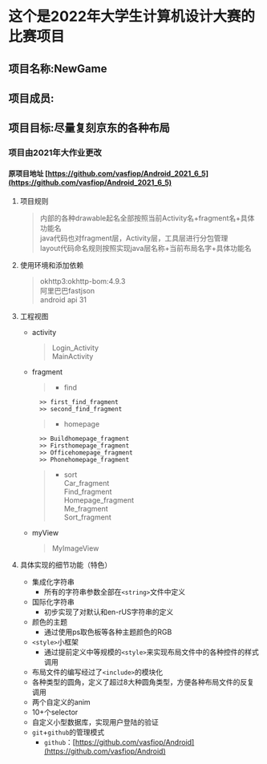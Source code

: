 # 这个是2022年大学生计算机设计大赛的比赛项目

## 项目名称:NewGame

## 项目成员:

## 项目目标:尽量复刻京东的各种布局

### 项目由2021年大作业更改

#### 原项目地址 [https://github.com/vasfiop/Android_2021_6_5](https://github.com/vasfiop/Android_2021_6_5)

1. 项目规则
    >内部的各种drawable起名全部按照当前Activity名+fragment名+具体功能名  
    >java代码也对fragment层，Activity层，工具层进行分包管理  
    >layout代码命名规则按照实现java层名称+当前布局名字+具体功能名  
2. 使用环境和添加依赖
    > okhttp3:okhttp-bom:4.9.3  
    > 阿里巴巴fastjson  
    > android api 31  

3. 工程视图  
    - activity
        > Login_Activity  
        > MainActivity  
    - fragment
        >
        > - find  
        >
            >> first_find_fragment  
            >> second_find_fragment  
        >
        > - homepage  
        >  
            >> Buildhomepage_fragment
            >> Firsthomepage_fragment
            >> Officehomepage_fragment
            >> Phonehomepage_fragment  
        >
        > - sort  
        > Car_fragment  
        > Find_fragment  
        > Homepage_fragment  
        > Me_fragment  
        > Sort_fragment  
        >
    - myView  
        > MyImageView  
4. 具体实现的细节功能（特色）  
    - 集成化字符串  
        - 所有的字符串参数全部在`<string>`文件中定义
    - 国际化字符串
        - 初步实现了对默认和en-rUS字符串的定义  
    - 颜色的主题
        - 通过使用ps取色板等各种主题颜色的RGB
    - `<style>`小框架
        - 通过提前定义中等规模的`<style>`来实现布局文件中的各种控件的样式调用
    - 布局文件的编写经过了`<include>`的模块化
    - 各种类型的圆角，定义了超过8大种圆角类型，方便各种布局文件的反复调用
    - 两个自定义的anim
    - 10+个selector
    - 自定义小型数据库，实现用户登陆的验证  
    - `git`+`github`的管理模式
        - `github`：[https://github.com/vasfiop/Android](https://github.com/vasfiop/Android)
